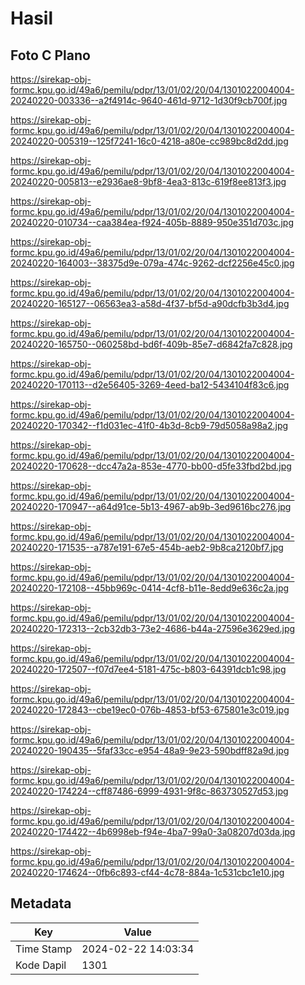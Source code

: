 # Hasil

## Foto C Plano

https://sirekap-obj-formc.kpu.go.id/49a6/pemilu/pdpr/13/01/02/20/04/1301022004004-20240220-003336--a2f4914c-9640-461d-9712-1d30f9cb700f.jpg

https://sirekap-obj-formc.kpu.go.id/49a6/pemilu/pdpr/13/01/02/20/04/1301022004004-20240220-005319--125f7241-16c0-4218-a80e-cc989bc8d2dd.jpg

https://sirekap-obj-formc.kpu.go.id/49a6/pemilu/pdpr/13/01/02/20/04/1301022004004-20240220-005813--e2936ae8-9bf8-4ea3-813c-619f8ee813f3.jpg

https://sirekap-obj-formc.kpu.go.id/49a6/pemilu/pdpr/13/01/02/20/04/1301022004004-20240220-010734--caa384ea-f924-405b-8889-950e351d703c.jpg

https://sirekap-obj-formc.kpu.go.id/49a6/pemilu/pdpr/13/01/02/20/04/1301022004004-20240220-164003--38375d9e-079a-474c-9262-dcf2256e45c0.jpg

https://sirekap-obj-formc.kpu.go.id/49a6/pemilu/pdpr/13/01/02/20/04/1301022004004-20240220-165127--06563ea3-a58d-4f37-bf5d-a90dcfb3b3d4.jpg

https://sirekap-obj-formc.kpu.go.id/49a6/pemilu/pdpr/13/01/02/20/04/1301022004004-20240220-165750--060258bd-bd6f-409b-85e7-d6842fa7c828.jpg

https://sirekap-obj-formc.kpu.go.id/49a6/pemilu/pdpr/13/01/02/20/04/1301022004004-20240220-170113--d2e56405-3269-4eed-ba12-5434104f83c6.jpg

https://sirekap-obj-formc.kpu.go.id/49a6/pemilu/pdpr/13/01/02/20/04/1301022004004-20240220-170342--f1d031ec-41f0-4b3d-8cb9-79d5058a98a2.jpg

https://sirekap-obj-formc.kpu.go.id/49a6/pemilu/pdpr/13/01/02/20/04/1301022004004-20240220-170628--dcc47a2a-853e-4770-bb00-d5fe33fbd2bd.jpg

https://sirekap-obj-formc.kpu.go.id/49a6/pemilu/pdpr/13/01/02/20/04/1301022004004-20240220-170947--a64d91ce-5b13-4967-ab9b-3ed9616bc276.jpg

https://sirekap-obj-formc.kpu.go.id/49a6/pemilu/pdpr/13/01/02/20/04/1301022004004-20240220-171535--a787e191-67e5-454b-aeb2-9b8ca2120bf7.jpg

https://sirekap-obj-formc.kpu.go.id/49a6/pemilu/pdpr/13/01/02/20/04/1301022004004-20240220-172108--45bb969c-0414-4cf8-b11e-8edd9e636c2a.jpg

https://sirekap-obj-formc.kpu.go.id/49a6/pemilu/pdpr/13/01/02/20/04/1301022004004-20240220-172313--2cb32db3-73e2-4686-b44a-27596e3629ed.jpg

https://sirekap-obj-formc.kpu.go.id/49a6/pemilu/pdpr/13/01/02/20/04/1301022004004-20240220-172507--f07d7ee4-5181-475c-b803-64391dcb1c98.jpg

https://sirekap-obj-formc.kpu.go.id/49a6/pemilu/pdpr/13/01/02/20/04/1301022004004-20240220-172843--cbe19ec0-076b-4853-bf53-675801e3c019.jpg

https://sirekap-obj-formc.kpu.go.id/49a6/pemilu/pdpr/13/01/02/20/04/1301022004004-20240220-190435--5faf33cc-e954-48a9-9e23-590bdff82a9d.jpg

https://sirekap-obj-formc.kpu.go.id/49a6/pemilu/pdpr/13/01/02/20/04/1301022004004-20240220-174224--cff87486-6999-4931-9f8c-863730527d53.jpg

https://sirekap-obj-formc.kpu.go.id/49a6/pemilu/pdpr/13/01/02/20/04/1301022004004-20240220-174422--4b6998eb-f94e-4ba7-99a0-3a08207d03da.jpg

https://sirekap-obj-formc.kpu.go.id/49a6/pemilu/pdpr/13/01/02/20/04/1301022004004-20240220-174624--0fb6c893-cf44-4c78-884a-1c531cbc1e10.jpg


## Metadata

| Key        | Value               |
| ---------- | ------------------- |
| Time Stamp | 2024-02-22 14:03:34 |
| Kode Dapil | 1301                |




